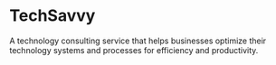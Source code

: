 # TechSavvy
A technology consulting service that helps businesses optimize their technology systems and processes for efficiency and productivity.
